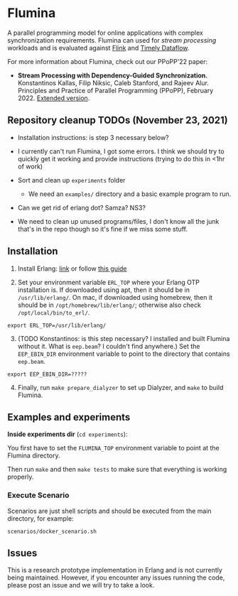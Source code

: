 # Flumina

A parallel programming model for online applications with complex synchronization requirements.
Flumina can used for *stream processing* workloads and is evaluated against [Flink](https://github.com/apache/flink) and [Timely Dataflow](https://github.com/TimelyDataflow/timely-dataflow).

For more information about Flumina, check out our PPoPP'22 paper:

- **Stream Processing with Dependency-Guided Synchronization.** Konstantinos Kallas, Filip Niksic, Caleb Stanford, and Rajeev Alur. Principles and Practice of Parallel Programming (PPoPP), February 2022.
[Extended version](https://arxiv.org/abs/2104.04512).

## Repository cleanup TODOs (November 23, 2021)

- Installation instructions: is step 3 necessary below?

- I currently can't run Flumina, I got some errors. I think we should try to quickly get it working and provide instructions (trying to do this in <1hr of work)

- Sort and clean up `experiments` folder

  - We need an `examples/` directory and a basic example program to run.

- Can we get rid of erlang dot? Samza? NS3?

- We need to clean up unused programs/files, I don't know all the junk that's in the repo though so it's fine if we miss some stuff.

## Installation

1. Install Erlang: [link](https://www.erlang.org/downloads) or follow [this guide](https://medium.com/erlang-central/erlang-quick-install-9c5dcaa5b634)

2. Set your environment variable `ERL_TOP` where your Erlang OTP
installation is. If downloaded using apt, then it should be in
`/usr/lib/erlang/`. On mac, if downloaded using homebrew, then it should be in `/opt/homebrew/lib/erlang/`; otherwise also check `/opt/local/bin/to_erl/`.

```
export ERL_TOP=/usr/lib/erlang/
```

3. (TODO Konstantinos: is this step necessary? I installed and built Flumina without it. What is `eep.beam`? I couldn't find anywhere.) Set the `EEP_EBIN_DIR` environment variable to point to the directory
that contains `eep.beam`.
```
export EEP_EBIN_DIR=?????
```

4. Finally, run `make prepare_dialyzer` to set up Dialyzer, and `make` to
build Flumina.

## Examples and experiments

**Inside experiments dir** (`cd experiments`):

You first have to set the `FLUMINA_TOP` environment variable to point
at the Flumina directory.

Then run `make` and then `make tests` to make sure that everything is working properly.

### Execute Scenario

Scenarios are just shell scripts and should be executed from the main directory, for example:

```
scenarios/docker_scenario.sh
```

## Issues

This is a research prototype implementation in Erlang and is not currently being maintained. However, if you encounter any issues running the code, please post an issue and we will try to take a look.
